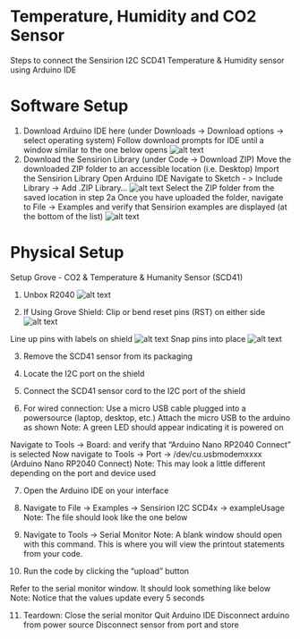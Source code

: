 # Temperature, Humidity and CO2 Sensor
Steps to connect the Sensirion I2C SCD41 Temperature & Humidity sensor using Arduino IDE

# Software Setup
1. Download Arduino IDE here 
(under Downloads -> Download options -> select operating system)
Follow download prompts for IDE until a window similar to the one below opens
![alt text](https://user-images.githubusercontent.com/95435534/164768973-afcd56a4-de3f-4a5a-8b17-330372a2d3c0.png)
2. Download the Sensirion Library
(under Code -> Download ZIP)
Move the downloaded ZIP folder to an accessible location (i.e. Desktop)
Import the Sensirion Library
Open Arduino IDE
Navigate to Sketch - > Include Library -> Add .ZIP Library… 
![alt text](https://user-images.githubusercontent.com/95435534/164768979-5aa19c11-6bc0-4fcc-9417-2b60bff3951d.png)
Select the ZIP folder from the saved location in step 2a
Once you have uploaded the folder, navigate to File -> Examples and verify that Sensirion examples are displayed (at the bottom of the list)
![alt text](https://user-images.githubusercontent.com/95435534/164768997-1766068e-51d0-45c9-969f-84d5f52bf27b.png)

# Physical Setup
Setup Grove - CO2 & Temperature & Humanity Sensor (SCD41)
1. Unbox R2040
![alt text](https://user-images.githubusercontent.com/95435534/164769009-9ea1b07d-1681-41ad-b46d-0e992fb58e65.png)

2. If Using Grove Shield:
Clip or bend reset pins (RST) on either side 
![alt text](https://user-images.githubusercontent.com/95435534/164769021-02942ce5-efd0-4e0e-b4b7-8fbf524231cd.png)

Line up pins with labels on shield
![alt text](https://user-images.githubusercontent.com/95435534/164769024-e20d591f-ef97-43ae-a3cb-08047cea3fa1.png)
Snap pins into place
![alt text](https://user-images.githubusercontent.com/95435534/164769031-e24ae10d-19b1-4ba1-8b1f-a5929fa2ee62.png)

3. Remove the SCD41 sensor from its packaging

4. Locate the I2C port on the shield 

5. Connect the SCD41 sensor cord to the I2C port of the shield

6. For wired connection:
Use a micro USB cable plugged into a powersource (laptop, desktop, etc.)
Attach the micro USB to the arduino as shown
Note: A green LED should appear indicating it is powered on

Navigate to Tools -> Board: and verify that “Arduino Nano RP2040 Connect” is selected
Now navigate to Tools -> Port -> /dev/cu.usbmodemxxxx (Arduino Nano RP2040 Connect) 
Note: This may look a little different depending on the port and device used

7. Open the Arduino IDE on your interface
8. Navigate to File -> Examples -> Sensirion I2C SCD4x -> exampleUsage
Note: The file should look like the one below


9. Navigate to Tools -> Serial Monitor
Note: A blank window should open with this command. This is where you will view the printout statements from your code.

10. Run the code by clicking the “upload” button

Refer to the serial monitor window. It should look something like below
Note: Notice that the values update every 5 seconds


11. Teardown:
Close the serial monitor 
Quit Arduino IDE
Disconnect arduino from power source
Disconnect sensor from port and store


